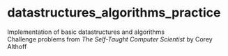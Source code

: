 # datastructures_algorithms_practice
Implementation of basic datastructures and algorithms  
Challenge problems from *The Self-Taught Computer Scientist* by Corey Althoff
